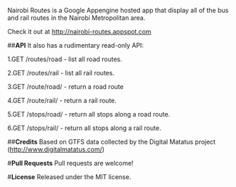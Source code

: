 Nairobi Routes is a Google Appengine hosted app that display all of the bus and rail routes in the Nairobi Metropolitan area.

Check it out at http://nairobi-routes.appspot.com

##**API**
It also has a rudimentary read-only API:

1.GET /routes/road - list all road routes.

2.GET /routes/rail - list all rail routes.

3.GET /route/road/<route-name> - return a road route

4.GET /route/rail/<route-name> - return a rail route.

5.GET /stops/road/<route-name> - return all stops along a road route.

6.GET /stops/rail/<route-name> - return all stops along a rail route.

##**Credits**
Based on GTFS data collected by the Digital Matatus project (http://www.digitalmatatus.com/)

#**Pull Requests**
Pull requests are welcome! 

#**License**
Released under the MIT license.
